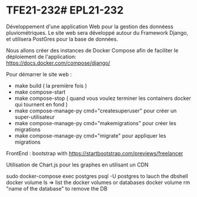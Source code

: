 # TFE21-232# EPL21-232
Développement d'une application Web pour la gestion des donnéess pluviométriques.
Le site web sera développé autour du Framework Django, et utilisera PostGres pour la base de données.

Nous allons créer des instances de Docker Compose afin de faciliter le déploiement de l'application:  
https://docs.docker.com/compose/django/

Pour démarrer le site web : 

- make build ( la première fois )
- make compose-start
- make compose-stop ( quand vous voulez terminer les containers docker qui tournent en fond )
- make compose-manage-py cmd="createsuperuser" pour créer un super-utilisateur
- make compose-manage-py cmd="makemigrations" pour créer les migrations
- make compose-manage-py cmd="migrate" pour appliquer les migrations

FrontEnd : bootstrap with https://startbootstrap.com/previews/freelancer

Utilisation de Chart.js pour les graphes en utilisant un CDN 

sudo docker-compose exec postgres psql -U postgres to lauch the dbshell
docker volume ls => list the docker volumes or databases
docker volume rm "name of the database" to remove the DB
